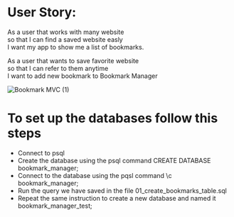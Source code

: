# User Story:
As a user that works with many website  
so that I can find a saved website easly  
I want my app to show me a list of bookmarks.

As a user that wants to save favorite website  
so that I can refer to them anytime  
I want to add new bookmark to Bookmark Manager   
 
![Bookmark MVC (1)](https://user-images.githubusercontent.com/55661212/133113390-f81a9c28-be4a-42ae-8c81-f1ff0141d1b8.jpg)

# To set up the databases follow this steps   
* Connect to psql  
* Create the database using the psql command CREATE DATABASE bookmark_manager;
* Connect to the database using the pqsl command \c bookmark_manager;  
* Run the query we have saved in the file 01_create_bookmarks_table.sql  
* Repeat the same instruction to create a new database and named it bookmark_manager_test;